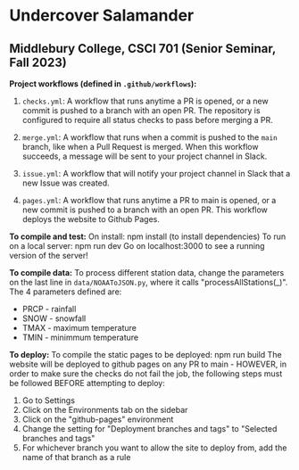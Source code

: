 # Undercover Salamander
## Middlebury College, CSCI 701 (Senior Seminar, Fall 2023)

**Project workflows (defined in `.github/workflows`):**

1. `checks.yml`: A workflow that runs anytime a PR is opened, or a new commit is pushed to a branch with an open PR. The repository is configured to require all status checks to pass before merging a PR.

2. `merge.yml`: A workflow that runs when a commit is pushed to the `main` branch, like when a Pull Request is merged. When this workflow succeeds, a message will be sent to your project channel in Slack.

3. `issue.yml`: A workflow that will notify your project channel in Slack that a new Issue was created.

4. `pages.yml`: A workflow that runs anytime a PR to main is opened, or a new commit is pushed to a branch with an open PR. This workflow deploys the website to Github Pages.

**To compile and test:**
On install: npm install (to install dependencies)
To run on a local server: npm run dev
Go on localhost:3000 to see a running version of the server!

**To compile data:**
To process different station data, change the parameters on the last line in `data/NOAAToJSON.py`, where it calls "processAllStations(_)". The 4 parameters defined are:
* PRCP - rainfall
* SNOW - snowfall
* TMAX - maximum temperature
* TMIN - minimmum temperature

**To deploy:**
To compile the static pages to be deployed: npm run build
The website will be deployed to github pages on any PR to main - HOWEVER, in order to make sure the checks do not fail the job, the following steps must be followed BEFORE attempting to deploy:
1. Go to Settings
2. Click on the Environments tab on the sidebar
3. Click on the "github-pages" environment
4. Change the setting for "Deployment branches and tags" to "Selected branches and tags"
5. For whichever branch you want to allow the site to deploy from, add the name of that branch as a rule